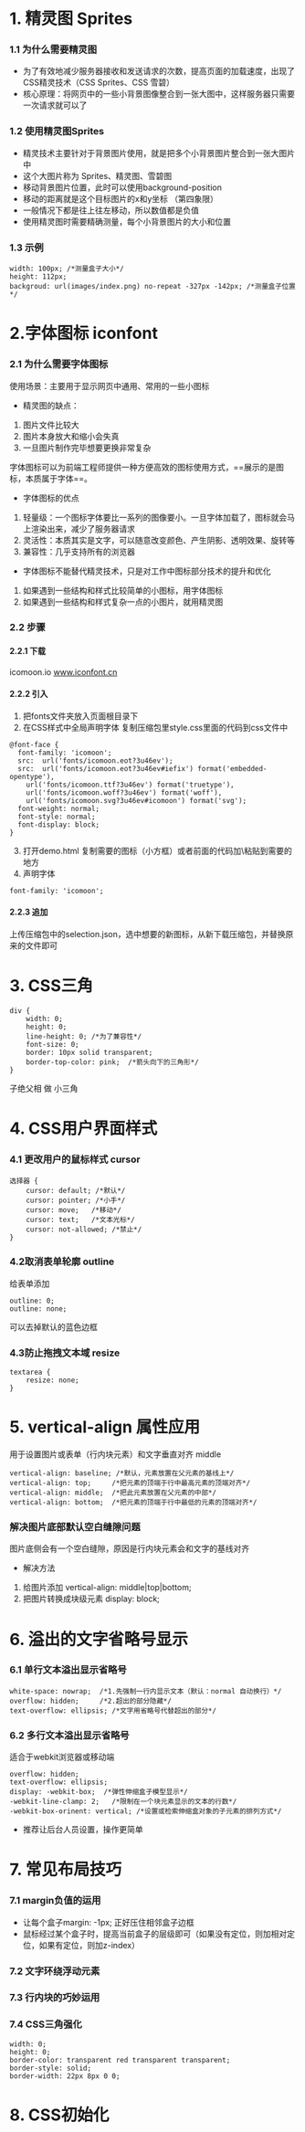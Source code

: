 
# 1. 精灵图 Sprites
### 1.1 为什么需要精灵图
- 为了有效地减少服务器接收和发送请求的次数，提高页面的加载速度，出现了CSS精灵技术（CSS Sprites、CSS 雪碧）
- 核心原理：将网页中的一些小背景图像整合到一张大图中，这样服务器只需要一次请求就可以了

### 1.2 使用精灵图Sprites
- 精灵技术主要针对于背景图片使用，就是把多个小背景图片整合到一张大图片中
- 这个大图片称为 Sprites、精灵图、雪碧图
- 移动背景图片位置，此时可以使用background-position
- 移动的距离就是这个目标图片的x和y坐标 （第四象限）
- 一般情况下都是往上往左移动，所以数值都是负值 
- 使用精灵图时需要精确测量，每个小背景图片的大小和位置

### 1.3 示例
```
width: 100px; /*测量盒子大小*/
height: 112px; 
backgroud: url(images/index.png) no-repeat -327px -142px; /*测量盒子位置*/
```

# 2.字体图标 iconfont
### 2.1 为什么需要字体图标
使用场景：主要用于显示网页中通用、常用的一些小图标<br>
- 精灵图的缺点：
1. 图片文件比较大
2. 图片本身放大和缩小会失真
3. 一旦图片制作完毕想要更换非常复杂

字体图标可以为前端工程师提供一种方便高效的图标使用方式，==展示的是图标，本质属于字体==。

- 字体图标的优点
1. 轻量级：一个图标字体要比一系列的图像要小。一旦字体加载了，图标就会马上渲染出来，减少了服务器请求
2. 灵活性：本质其实是文字，可以随意改变颜色、产生阴影、透明效果、旋转等
3. 兼容性：几乎支持所有的浏览器

- 字体图标不能替代精灵技术，只是对工作中图标部分技术的提升和优化
1. 如果遇到一些结构和样式比较简单的小图标，用字体图标
2. 如果遇到一些结构和样式复杂一点的小图片，就用精灵图

### 2.2 步骤
#### 2.2.1 下载
icomoon.io
www.iconfont.cn
#### 2.2.2 引入
1. 把fonts文件夹放入页面根目录下
2. 在CSS样式中全局声明字体
复制压缩包里style.css里面的代码到css文件中
```
@font-face {
  font-family: 'icomoon';
  src:  url('fonts/icomoon.eot?3u46ev');
  src:  url('fonts/icomoon.eot?3u46ev#iefix') format('embedded-opentype'),
    url('fonts/icomoon.ttf?3u46ev') format('truetype'),
    url('fonts/icomoon.woff?3u46ev') format('woff'),
    url('fonts/icomoon.svg?3u46ev#icomoon') format('svg');
  font-weight: normal;
  font-style: normal;
  font-display: block;
}
```
3. 打开demo.html 复制需要的图标（小方框）或者前面的代码加\粘贴到需要的地方
4. 声明字体 
```
font-family: 'icomoon';
```
#### 2.2.3 追加
上传压缩包中的selection.json，选中想要的新图标，从新下载压缩包，并替换原来的文件即可

# 3. CSS三角
```
div {
    width: 0;
    height: 0;
    line-height: 0; /*为了兼容性*/
    font-size: 0;
    border: 10px solid transparent; 
    border-top-color: pink;  /*箭头向下的三角形*/
}

```
子绝父相 做 小三角

# 4. CSS用户界面样式
### 4.1 更改用户的鼠标样式 cursor
```
选择器 {
    cursor: default; /*默认*/
    cursor: pointer; /*小手*/
    cursor: move;   /*移动*/
    cursor: text;   /*文本光标*/
    cursor: not-allowed; /*禁止*/
}
```
### 4.2取消表单轮廓 outline
给表单添加
```
outline: 0;
outline: none;
```
可以去掉默认的蓝色边框
### 4.3防止拖拽文本域 resize
```
textarea {
    resize: none;
}
```

# 5. vertical-align 属性应用
用于设置图片或表单（行内块元素）和文字垂直对齐 middle
```
vertical-align: baseline; /*默认，元素放置在父元素的基线上*/
vertical-align: top;     /*把元素的顶端于行中最高元素的顶端对齐*/
vertical-align: middle;  /*把此元素放置在父元素的中部*/
vertical-align: bottom;  /*把元素的顶端于行中最低的元素的顶端对齐*/
```
### 解决图片底部默认空白缝隙问题
图片底侧会有一个空白缝隙，原因是行内块元素会和文字的基线对齐
- 解决方法
1. 给图片添加 vertical-align: middle|top|bottom;
2. 把图片转换成块级元素 display: block;

# 6. 溢出的文字省略号显示
### 6.1 单行文本溢出显示省略号

```
white-space: nowrap;  /*1.先强制一行内显示文本（默认：normal 自动换行）*/ 
overflow: hidden;     /*2.超出的部分隐藏*/
text-overflow: ellipsis; /*文字用省略号代替超出的部分*/
```

### 6.2 多行文本溢出显示省略号
适合于webkit浏览器或移动端
```
overflow: hidden;
text-overflow: ellipsis; 
display: -webkit-box;  /*弹性伸缩盒子模型显示*/
-webkit-line-clamp: 2;   /*限制在一个块元素显示的文本的行数*/
-webkit-box-orinent: vertical; /*设置或检索伸缩盒对象的子元素的排列方式*/
```
- 推荐让后台人员设置，操作更简单

# 7. 常见布局技巧

### 7.1 margin负值的运用
- 让每个盒子margin: -1px; 正好压住相邻盒子边框
- 鼠标经过某个盒子时，提高当前盒子的层级即可（如果没有定位，则加相对定位，如果有定位，则加z-index）

### 7.2 文字环绕浮动元素

### 7.3 行内块的巧妙运用


### 7.4 CSS三角强化
```
width: 0;
height: 0;
border-color: transparent red transparent transparent;
border-style: solid;
border-width: 22px 8px 0 0;
```
# 8. CSS初始化


